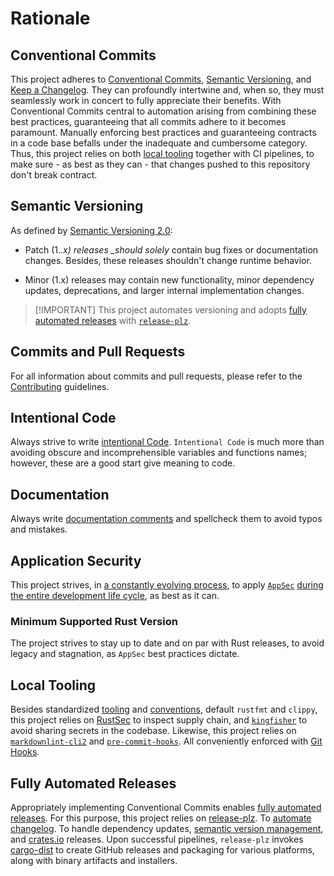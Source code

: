 # Rationale

## Conventional Commits

This project adheres to
[Conventional Commits](https://www.conventionalcommits.org/en/v1.0.0/),
[Semantic Versioning](https://semver.org/spec/v2.0.0.html), and
[Keep a Changelog](https://keepachangelog.com/en/1.0.0/). They can profoundly
intertwine and, when so, they must seamlessly work in concert to fully
appreciate their benefits. With Conventional Commits central to automation
arising from combining these best practices, guaranteeing that all commits
adhere to it becomes paramount. Manually enforcing best practices and
guaranteeing contracts in a code base befalls under the inadequate and
cumbersome category. Thus, this project relies on both
[local tooling](#local-tooling) together with CI pipelines, to make sure - as
best as they can - that changes pushed to this repository don't break contract.

## Semantic Versioning

As defined by [Semantic Versioning 2.0](https://semver.org/):

- Patch (1._.x) releases \_should solely_ contain bug fixes or documentation
  changes. Besides, these releases shouldn't change runtime behavior.

- Minor (1.x) releases may contain new functionality, minor dependency updates,
  deprecations, and larger internal implementation changes.

> [!IMPORTANT] This project automates versioning and adopts
> [fully automated releases](#fully-automated-releases) with
> [`release-plz`](https://release-plz.ieni.dev).

## Commits and Pull Requests

For all information about commits and pull requests, please refer to the
[Contributing](file:///docs/CONTRIBUTING.md#pull-requests) guidelines.

## Intentional Code

Always strive to write
[intentional Code](https://www.youtube.com/watch?v=8j4fhsLcT4k).
`Intentional Code` is much more than avoiding obscure and incomprehensible
variables and functions names; however, these are a good start give meaning to
code.

## Documentation

Always write
[documentation comments](https://doc.rust-lang.org/rustdoc/what-is-rustdoc.html)
and spellcheck them to avoid typos and mistakes.

## Application Security

This project strives, in
[a constantly evolving process](https://www.schneier.com/essays/archives/2000/04/the_process_of_secur.html),
to apply [`AppSec`](https://www.ibm.com/topics/application-security)
[during the entire development life cycle](https://www.youtube.com/watch?v=hDvz8KivY_U),
as best as it can.

### Minimum Supported Rust Version

The project strives to stay up to date and on par with Rust releases, to avoid
legacy and stagnation, as `AppSec` best practices dictate.

## Local Tooling

Besides standardized [tooling](https://www.rust-lang.org/tools) and
[conventions](https://doc.rust-lang.org/beta/style-guide/index.html), default
`rustfmt` and `clippy`, this project relies on [RustSec](https://rustsec.org) to
inspect supply chain, and [`kingfisher`](https://github.com/mongodb/kingfisher)
to avoid sharing secrets in the codebase. Likewise, this project relies on
[`markdownlint-cli2`](https://github.com/DavidAnson/markdownlint-cli2) and
[`pre-commit-hooks`](https://github.com/pre-commit/pre-commit-hooks). All
conveniently enforced with [Git Hooks](https://githooks.com).

## Fully Automated Releases

Appropriately implementing Conventional Commits enables
[fully automated releases](https://blog.orhun.dev/automated-rust-releases/). For
this purpose, this project relies on
[release-plz](https://release-plz.ieni.dev). To
[automate changelog](https://release-plz.ieni.dev/docs/changelog/format). To
handle dependency updates,
[semantic version management](https://release-plz.ieni.dev/docs/semver-check),
and [crates.io](https://crates.io) releases. Upon successful pipelines,
`release-plz` invokes [cargo-dist](https://github.com/axodotdev/cargo-dist) to
create GitHub releases and packaging for various platforms, along with binary
artifacts and installers.
